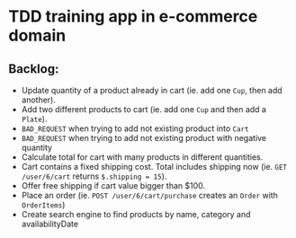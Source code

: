 TDD training app in e-commerce domain
=====================================

Backlog:
--------

  * Update quantity of a product already in cart (ie. add one `Cup`, then add another). 
  * Add two different products to cart (ie. add one `Cup` and then add a `Plate`).
  * `BAD_REQUEST` when trying to add not existing product into `Cart`
  * `BAD_REQUEST` when trying to add not existing product with negative quantity
  * Calculate total for cart with many products in different quantities.
  * Cart contains a fixed shipping cost. Total includes shipping now (ie. `GET /user/6/cart` returns `$.shipping = 15`).
  * Offer free shipping if cart value bigger than $100.
  * Place an order (ie. `POST /user/6/cart/purchase` creates an `Order` with `OrderItems`)
  * Create search engine to find products by name, category and availabilityDate 
